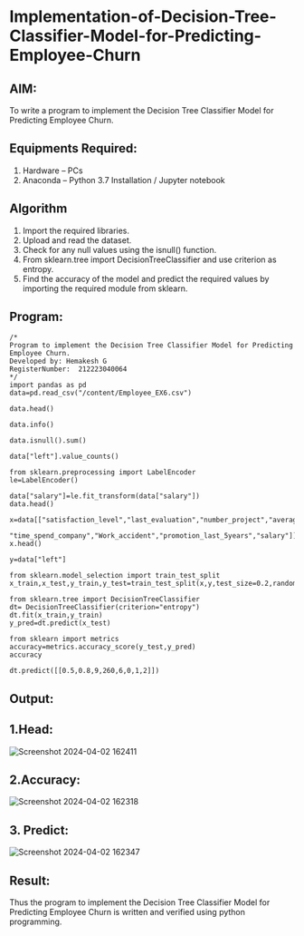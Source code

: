 # Implementation-of-Decision-Tree-Classifier-Model-for-Predicting-Employee-Churn

## AIM:
To write a program to implement the Decision Tree Classifier Model for Predicting Employee Churn.

## Equipments Required:
1. Hardware – PCs
2. Anaconda – Python 3.7 Installation / Jupyter notebook

## Algorithm
1. Import the required libraries.
2. Upload and read the dataset.
3. Check for any null values using the isnull() function.
4. From sklearn.tree import DecisionTreeClassifier and use criterion as entropy.
5. Find the accuracy of the model and predict the required values by importing the required module from sklearn.

## Program:
```
/*
Program to implement the Decision Tree Classifier Model for Predicting Employee Churn.
Developed by: Hemakesh G
RegisterNumber:  212223040064
*/
import pandas as pd
data=pd.read_csv("/content/Employee_EX6.csv")

data.head()

data.info()

data.isnull().sum()

data["left"].value_counts()

from sklearn.preprocessing import LabelEncoder
le=LabelEncoder()

data["salary"]=le.fit_transform(data["salary"])
data.head()

x=data[["satisfaction_level","last_evaluation","number_project","average_montly_hours",
        "time_spend_company","Work_accident","promotion_last_5years","salary"]]
x.head()

y=data["left"]

from sklearn.model_selection import train_test_split
x_train,x_test,y_train,y_test=train_test_split(x,y,test_size=0.2,random_state=100)

from sklearn.tree import DecisionTreeClassifier
dt= DecisionTreeClassifier(criterion="entropy")
dt.fit(x_train,y_train)
y_pred=dt.predict(x_test)

from sklearn import metrics
accuracy=metrics.accuracy_score(y_test,y_pred)
accuracy

dt.predict([[0.5,0.8,9,260,6,0,1,2]])
```

## Output:

## 1.Head:
![Screenshot 2024-04-02 162411](https://github.com/HEMAKESHG/Implementation-of-Decision-Tree-Classifier-Model-for-Predicting-Employee-Churn/assets/144870552/618a62bc-9c2c-4395-8bfe-7c4770ae8b08)
## 2.Accuracy:
![Screenshot 2024-04-02 162318](https://github.com/HEMAKESHG/Implementation-of-Decision-Tree-Classifier-Model-for-Predicting-Employee-Churn/assets/144870552/62cccf9f-ba03-4aa9-b75d-bac1641e0711)
## 3. Predict:
![Screenshot 2024-04-02 162347](https://github.com/HEMAKESHG/Implementation-of-Decision-Tree-Classifier-Model-for-Predicting-Employee-Churn/assets/144870552/e1946cfd-ef32-4233-ad0f-e4ccd6b5ee8e)


## Result:
Thus the program to implement the  Decision Tree Classifier Model for Predicting Employee Churn is written and verified using python programming.
